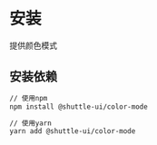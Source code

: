 ---
---

# 安装

提供颜色模式

## 安装依赖

```bash
// 使用npm
npm install @shuttle-ui/color-mode

// 使用yarn
yarn add @shuttle-ui/color-mode
```
